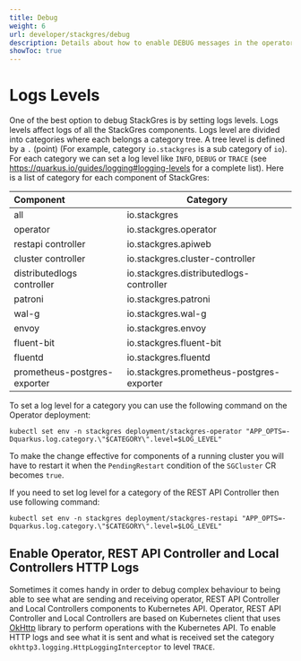 ```yaml
---
title: Debug
weight: 6
url: developer/stackgres/debug
description: Details about how to enable DEBUG messages in the operator pods.
showToc: true
---
```


# Logs Levels

One of the best option to debug StackGres is by setting logs levels. Logs levels affect logs of all the StackGres
 components. Logs level are divided into categories where each belongs a category tree. A tree level is defined
 by a `.` (point) (For example, category `io.stackgres` is a sub category of `io`). For each category we can set
 a log level like `INFO`, `DEBUG` or `TRACE` (see https://quarkus.io/guides/logging#logging-levels for a complete
 list). Here is a list of category for each component of StackGres:

| Component                    | Category                                  |
|:-----------------------------|-------------------------------------------|
| all                          | io.stackgres                              |
| operator                     | io.stackgres.operator                     |
| restapi controller           | io.stackgres.apiweb                       |
| cluster controller           | io.stackgres.cluster-controller           |
| distributedlogs controller   | io.stackgres.distributedlogs-controller   |
| patroni                      | io.stackgres.patroni                      |
| wal-g                        | io.stackgres.wal-g                        |
| envoy                        | io.stackgres.envoy                        |
| fluent-bit                   | io.stackgres.fluent-bit                   |
| fluentd                      | io.stackgres.fluentd                      |
| prometheus-postgres-exporter | io.stackgres.prometheus-postgres-exporter |

To set a log level for a category you can use the following command on the Operator deployment:

```
kubectl set env -n stackgres deployment/stackgres-operator "APP_OPTS=-Dquarkus.log.category.\"$CATEGORY\".level=$LOG_LEVEL"
```

To make the change effective for components of a running cluster you will have to restart it when the `PendingRestart`
 condition of the `SGCluster` CR becomes `true`.

If you need to set log level for a category of the REST API Controller then use following command:

```
kubectl set env -n stackgres deployment/stackgres-restapi "APP_OPTS=-Dquarkus.log.category.\"$CATEGORY\".level=$LOG_LEVEL"
```

## Enable Operator, REST API Controller and Local Controllers HTTP Logs

Sometimes it comes handy in order to debug complex behaviour to being able to see what are sending and receiving
 operator, REST API Controller and Local Controllers components to Kubernetes API. Operator, REST API Controller
 and Local Controllers are based on Kubernetes client that uses [OkHttp](https://square.github.io/okhttp/) library
 to perform operations with the Kubernetes API. To enable HTTP logs and see what it is sent and what is received set
 the category `okhttp3.logging.HttpLoggingInterceptor` to level `TRACE`.

